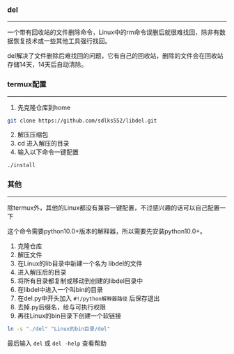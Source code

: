 ### del
---
一个带有回收站的文件删除命令，Linux中的rm命令误删后就很难找回，除非有数据恢复技术或一些其他工具强行找回。

del解决了文件删除后难找回的问题，它有自己的回收站，删除的文件会在回收站存储14天，14天后自动清除。

### termux配置
---
1. 先克隆仓库到home
```bash
git clone https://github.com/sdlks552/libdel.git
```

2. 解压压缩包
3. cd 进入解压的目录
4. 输入以下命令一键配置
```bash
./install
```


### 其他
---
除termux外，其他的Linux都没有兼容一键配置，不过感兴趣的话可以自己配置一下

这个命令需要python10.0+版本的解释器，所以需要先安装python10.0+。

1. 克隆仓库
2. 解压文件
3. 在Linux的lib目录中新建一个名为 libdel的文件
4. 进入解压后的目录
5. 将所有目录都复制或移动到创建的libdel目录中
6. 在libdel中进入一个叫bin的目录
7. 在del.py中开头加入 `#!/python解释器路径` 后保存退出
8. 去掉.py后缀名，给与可执行权限
9. 再往Linux的bin目录下创建一个软链接
```bash
ln -s "./del" "Linux的bin目录/del"
```

最后输入 `del` 或 `del -help` 查看帮助
